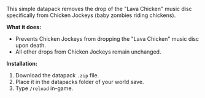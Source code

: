 This simple datapack removes the drop of the "Lava Chicken" music disc specifically from Chicken Jockeys (baby zombies riding chickens).

**What it does:**
- Prevents Chicken Jockeys from dropping the "Lava Chicken" music disc upon death.
- All other drops from Chicken Jockeys remain unchanged.

**Installation:**
1. Download the datapack `.zip` file.
2. Place it in the datapacks folder of your world save.
3. Type `/reload` in-game. 
